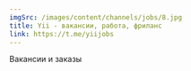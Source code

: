 ```yaml
---
imgSrc: /images/content/channels/jobs/8.jpg
title: Yii - вакансии, работа, фриланс
link: https://t.me/yiijobs
---
```


Вакансии и заказы
